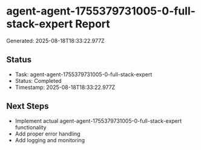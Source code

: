 # agent-agent-1755379731005-0-full-stack-expert Report

Generated: 2025-08-18T18:33:22.977Z

## Status
- Task: agent-agent-1755379731005-0-full-stack-expert
- Status: Completed
- Timestamp: 2025-08-18T18:33:22.977Z

## Next Steps
- Implement actual agent-agent-1755379731005-0-full-stack-expert functionality
- Add proper error handling
- Add logging and monitoring
